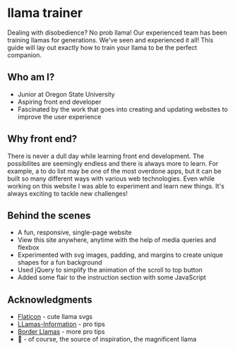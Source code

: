 # llama trainer
Dealing with disobedience? No prob llama! Our experienced team has been training llamas for generations. We've seen and experienced it all! This guide will lay out exactly how to train your llama to be the perfect companion.

## Who am I?
* Junior at Oregon State University
* Aspiring front end developer
* Fascinated by the work that goes into creating and updating websites to improve the user experience

## Why front end?
There is never a dull day while learning front end development. The possibilites are seemingly endless and there is always more to learn. For example, a to do list may be one of the most overdone apps, but it can be built so many different ways with various web technologies. Even while working on this website I was able to experiment and learn new things. It's always exciting to tackle new challenges!

## Behind the scenes
* A fun, responsive, single-page website
* View this site anywhere, anytime with the help of media queries and flexbox
* Experimented with svg images, padding, and margins to create unique shapes for a fun background
* Used jQuery to simplify the animation of the scroll to top button
* Added some flair to the instruction section with some JavaScript

## Acknowledgments
* [Flaticon](https://www.flaticon.com/authors/freepik) - cute llama svgs
* [LLamas-Information](http://www.llamas-information.com/llama-training/llama-training-what-you-should-teach-your-llamas/) - pro tips
* [Border Llamas](http://www.borderllamas.com/llama%20training%20tips.htm) - more pro tips
* 🦙 - of course, the source of inspiration, the magnificent llama 
